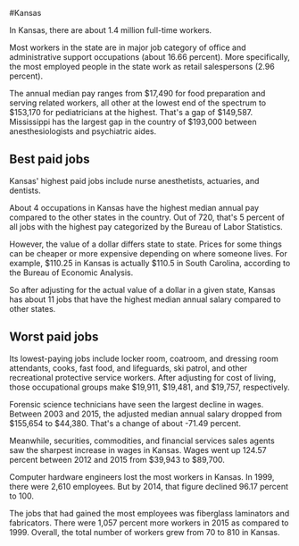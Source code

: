 

#Kansas

In Kansas, there are about 1.4 million full-time workers.


Most workers in the state are in major job category of office and administrative support occupations (about 16.66 percent). More specifically, the most employed people in the state work as retail salespersons (2.96 percent).
               
The annual median pay ranges from $17,490 for food preparation and serving related workers, all other at the lowest end of the spectrum to  $153,170 for pediatricians at the highest. That's a gap of $149,587. Mississippi has the largest gap in the country of $193,000 between anesthesiologists and psychiatric aides.
               
## Best paid jobs
Kansas' highest paid jobs include nurse anesthetists, actuaries, and dentists.
               
About 4 occupations in Kansas have the highest median annual pay compared to the other states in the country. Out of 720, that's 5 percent of all jobs with the highest pay categorized by the Bureau of Labor Statistics.
               
However, the value of a dollar differs state to state. Prices for some things can be cheaper or more expensive depending on where someone lives. For example, $110.25 in Kansas is actually $110.5 in South Carolina, according to the Bureau of Economic Analysis.
               
So after adjusting for the actual value of a dollar in a given state, Kansas has about 11 jobs that have the highest median annual salary compared to other states.
               
## Worst paid jobs

Its lowest-paying jobs include locker room, coatroom, and dressing room attendants, cooks, fast food, and lifeguards, ski patrol, and other recreational protective service workers. After adjusting for cost of living, those occupational groups make $19,911,  $19,481, and  $19,757, respectively.
               
Forensic science technicians have seen the largest decline in wages. Between 2003 and 2015, the adjusted median annual salary dropped from $155,654 to $44,380. That's a change of about -71.49 percent.
               
Meanwhile, securities, commodities, and financial services sales agents saw the sharpest increase in wages in Kansas. Wages went up 124.57 percent between 2012 and 2015 from $39,943 to $89,700.

Computer hardware engineers lost the most workers in Kansas. In 1999, there were 2,610 employees. But by 2014, that figure declined 96.17 percent to 100. 
               
The jobs that had gained the most employees was fiberglass laminators and fabricators. There were 1,057 percent more workers in 2015 as compared to 1999. Overall, the total number of workers grew from 70 to 810 in Kansas.
